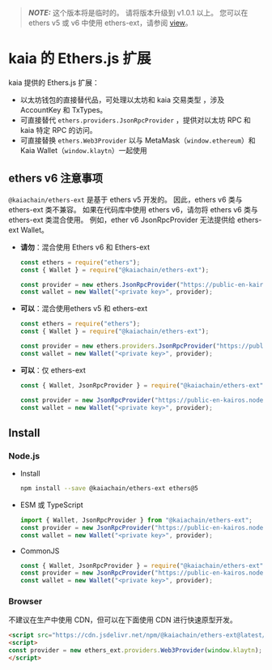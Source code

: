 > **_NOTE:_**
> 这个版本将是临时的。
> 请将版本升级到 v1.0.1 以上。 您可以在 ethers v5 或 v6 中使用 ethers-ext，请参阅 [view](/references/sdk/ethers-ext/getting-started/)。

# kaia 的 Ethers.js 扩展

kaia 提供的 Ethers.js 扩展：

- 以太坊钱包的直接替代品，可处理以太坊和 kaia 交易类型
  ，涉及 AccountKey 和 TxTypes。
- 可直接替代 `ethers.providers.JsonRpcProvider` ，提供对以太坊 RPC 和
  kaia 特定 RPC 的访问。
- 可直接替换 `ethers.Web3Provider` 以与 MetaMask（`window.ethereum`）和 Kaia Wallet（`window.klaytn`）一起使用

## ethers v6 注意事项

`@kaiachain/ethers-ext` 是基于 ethers v5 开发的。 因此，ethers v6 类与 ethers-ext 类不兼容。 如果在代码库中使用 ethers v6，请勿将 ethers v6 类与 ethers-ext 类混合使用。 例如，ether v6 JsonRpcProvider 无法提供给 ethers-ext Wallet。

- **请勿**：混合使用 Ethers v6 和 Ethers-ext
  ```js
  const ethers = require("ethers");
  const { Wallet } = require("@kaiachain/ethers-ext");

  const provider = new ethers.JsonRpcProvider("https://public-en-kairos.node.kaia.io");
  const wallet = new Wallet("<private key>", provider);
  ```
- **可以**：混合使用ethers v5 和 ethers-ext
  ```js
  const ethers = require("ethers");
  const { Wallet } = require("@kaiachain/ethers-ext");

  const provider = new ethers.providers.JsonRpcProvider("https://public-en-kairos.node.kaia.io");
  const wallet = new Wallet("<private key>", provider);
  ```
- **可以**：仅 ethers-ext
  ```js
  const { Wallet, JsonRpcProvider } = require("@kaiachain/ethers-ext");

  const provider = new JsonRpcProvider("https://public-en-kairos.node.kaia.io");
  const wallet = new Wallet("<private key>", provider);
  ```

## Install

### Node.js

- Install
  ```sh
  npm install --save @kaiachain/ethers-ext ethers@5
  ```
- ESM 或 TypeScript
  ```ts
  import { Wallet, JsonRpcProvider } from "@kaiachain/ethers-ext";
  const provider = new JsonRpcProvider("https://public-en-kairos.node.kaia.io");
  const wallet = new Wallet("<private key>", provider);
  ```
- CommonJS
  ```js
  const { Wallet, JsonRpcProvider } = require("@kaiachain/ethers-ext");
  const provider = new JsonRpcProvider("https://public-en-kairos.node.kaia.io");
  const wallet = new Wallet("<private key>", provider);
  ```

### Browser

不建议在生产中使用 CDN，但可以在下面使用 CDN 进行快速原型开发。

```html
<script src="https://cdn.jsdelivr.net/npm/@kaiachain/ethers-ext@latest/dist/ethers-ext.bundle.js"></script>
<script>
const provider = new ethers_ext.providers.Web3Provider(window.klaytn);
</script>
```